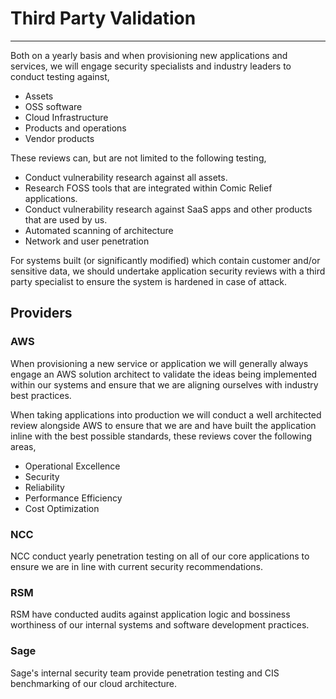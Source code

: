 # Third Party Validation
***

Both on a yearly basis and when provisioning new applications and services, we will engage security specialists and 
industry leaders to conduct testing against,

- Assets
- OSS software
- Cloud Infrastructure
- Products and operations
- Vendor products

These reviews can, but are not limited to the following testing,

- Conduct vulnerability research against all assets.
- Research FOSS tools that are integrated within Comic Relief applications.
- Conduct vulnerability research against SaaS apps and other products that are used by us.
- Automated scanning of architecture
- Network and user penetration

For systems built (or significantly modified) which contain customer and/or sensitive data, we should
undertake application security reviews with a third party specialist to ensure the system is hardened in case of
attack.

## Providers

### AWS
When provisioning a new service or application we will generally always engage an AWS solution architect to validate the
ideas being implemented within our systems and ensure that we are aligning ourselves with industry best practices.

When taking applications into production we will conduct a well architected review alongside AWS to ensure that we are
and have built the application inline with the best possible standards, these reviews cover the following areas,

- Operational Excellence
- Security
- Reliability
- Performance Efficiency
- Cost Optimization

### NCC

NCC conduct yearly penetration testing on all of our core applications to ensure we are in line with current security
recommendations.

### RSM

RSM have conducted audits against application logic and bossiness worthiness of our internal systems and software 
development practices.

### Sage

Sage's internal security team provide penetration testing and CIS benchmarking of our cloud architecture.
